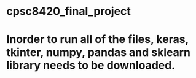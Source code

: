 # cpsc8420_final_project

# Inorder to run all of the files, keras, tkinter, numpy, pandas and sklearn library needs to be downloaded.
